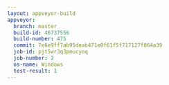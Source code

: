 ```yaml
---
layout: appveyor-build
appveyor:
  branch: master
  build-id: 46737556
  build-number: 475
  commit: 7e6e9ff7ab95deab471e0f61f5f717127f864a39
  job-id: pjt5wr3q3pmucyoq
  job-number: 2
  os-name: Windows
  test-result: 1
---
```

